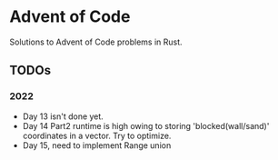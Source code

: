 # Advent of Code

Solutions to Advent of Code problems in Rust.

## TODOs

### 2022

- Day 13 isn't done yet.
- Day 14 Part2 runtime is high owing to storing 'blocked(wall/sand)' coordinates in a vector. Try to optimize.
- Day 15, need to implement Range union